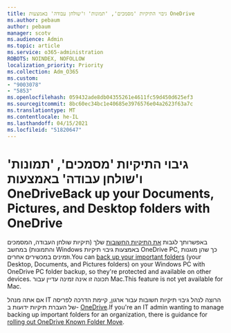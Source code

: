 ```yaml
---
title: גיבוי התיקיות 'מסמכים', 'תמונות' ו'שולחן עבודה' באמצעות OneDrive
ms.author: pebaum
author: pebaum
manager: scotv
ms.audience: Admin
ms.topic: article
ms.service: o365-administration
ROBOTS: NOINDEX, NOFOLLOW
localization_priority: Priority
ms.collection: Adm_O365
ms.custom:
- "9003078"
- "5853"
ms.openlocfilehash: 059432ade8db04355261e4611fc59d450d625ef3
ms.sourcegitcommit: 8bc60ec34bc1e40685e3976576e04a2623f63a7c
ms.translationtype: MT
ms.contentlocale: he-IL
ms.lasthandoff: 04/15/2021
ms.locfileid: "51820647"
---
```

# <a name="back-up-your-documents-pictures-and-desktop-folders-with-onedrive"></a><span data-ttu-id="096f9-102">גיבוי התיקיות 'מסמכים', 'תמונות' ו'שולחן עבודה' באמצעות OneDrive</span><span class="sxs-lookup"><span data-stu-id="096f9-102">Back up your Documents, Pictures, and Desktop folders with OneDrive</span></span>

<span data-ttu-id="096f9-103">באפשרותך לגבות [את התיקיות החשובות](https://support.office.com/article/d61a7930-a6fb-4b95-b28a-6552e77c3057)  שלך (תיקיות שולחן העבודה, המסמכים והתמונות) במחשב Windows באמצעות גיבוי תיקיות OneDrive PC, כך שהן מוגנות וזמינים במכשירים אחרים.</span><span class="sxs-lookup"><span data-stu-id="096f9-103">You can [back up your important folders](https://support.office.com/article/d61a7930-a6fb-4b95-b28a-6552e77c3057)  (your Desktop, Documents, and Pictures folders) on your Windows PC with OneDrive PC folder backup, so they're protected and available on other devices.</span></span> <span data-ttu-id="096f9-104">תכונה זו אינה זמינה עדיין עבור Mac.</span><span class="sxs-lookup"><span data-stu-id="096f9-104">This feature is not yet available for Mac.</span></span>  

<span data-ttu-id="096f9-105">אם אתה מנהל IT הרוצה לנהל גיבוי תיקיות חשובות עבור ארגון, קיימת הדרכה לפריסה של העברת תיקיות ידועות ב- [OneDrive](https://docs.microsoft.com/onedrive/redirect-known-folders).</span><span class="sxs-lookup"><span data-stu-id="096f9-105">If you're an IT admin wanting to manage backing up important folders for an organization, there is guidance for [rolling out OneDrive Known Folder Move](https://docs.microsoft.com/onedrive/redirect-known-folders).</span></span>
